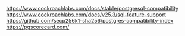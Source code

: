 https://www.cockroachlabs.com/docs/stable/postgresql-compatibility
https://www.cockroachlabs.com/docs/v25.3/sql-feature-support
https://github.com/secp256k1-sha256/postgres-compatibility-index
https://pgscorecard.com/